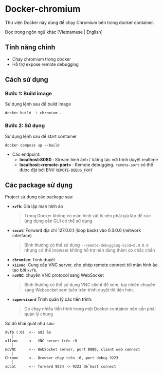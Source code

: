 # Docker-chromium
Thư viện Docker này dùng để chạy Chromium bên trong docker container.

Đọc trong ngôn ngữ khác [Vietnamese | English]
## Tính năng chính
- Chạy chromium trong docker
- Hỗ trợ expose remote debugging

## Cách sử dụng
### Bước 1: Build image
Sử dụng lệnh sau để build Image
```bash
docker build -t chromium .
```
### Bước 2: Sử dụng
Sử dụng lệnh sau để start container
```base
docker compose up --build
```
- Các endpoint:
    - **localhost:8080** : Stream hình ảnh / tương tác với trình duyệt realtime
    - **localhost:\<remote-port\>** : Remote debugging. `remote-port` có thể được đặt bởi ENV `REMOTE-DEBUG_PORT`

## Các package sử dụng
Project sử dụng các package sau:
- **`xvfb`**: Giả lập màn hình ảo
    > Trong Docker không có màn hình vật lý nên phải giả lập để các ứng dụng cần GUI có thể sử dụng
- **`socat`**: Forward địa chỉ 127.0.0.1 (loop back) vào 0.0.0.0 (network interface)
    > Bình thường có thể sử dụng `--remote-debugging-bind=0.0.0.0` nhưng có thể browser không hỗ trợ nên dùng thêm co chắc chắn 
- **`chromium`**: Trình duyệt
- **`x11vnc`**: Cung cấp VNC server, cho phép remote connect tới màn hình ảo tạo bởi `xvfb`.
- **`noVNC`**: chuyển VNC protocol sang WebSocket
    > Bình thường có thể sử dụng VNC client để xem, tuy nhiên chuyển sang Websocket xem luôn trên trình duyệt thì tiện hơn.
- **`supervisord`** Trình quản lý các tiến trình:
    > Do chạy nhiều tiến trình trong một Docker container nên cần phải quản lý chung

Sơ đồ khái quát như sau:
```
Xvfb (:0)  <-- GUI ảo
   │
x11vnc     <-- VNC server trên :0
   │
noVNC      <-- WebSocket server, port 8080, client web connect
   │
Chrome     <-- Browser chạy trên :0, port debug 9223
   │
socat      <-- forward 9224 -> 9223 để host connect
```